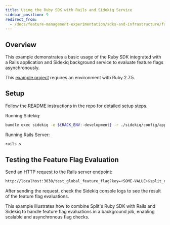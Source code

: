 ```yaml
---
title: Using the Ruby SDK with Rails and Sidekiq Service
sidebar_position: 9
redirect_from:
  - /docs/feature-management-experimentation/sdks-and-infrastructure/faqs-server-side-sdks/ruby-sdk-example-using-sdk-with-rails-and-sidekiq-service/
---
```


## Overview

This example demonstrates a basic usage of the Ruby SDK integrated with a Rails application and Sidekiq background service to evaluate feature flags asynchronously.

This [example project](https://github.com/sanzmauro/poc-test-split-io/tree/split-with-sidekiq) requires an environment with Ruby 2.7.5.

## Setup

Follow the README instructions in the repo for detailed setup steps.

Running Sidekiq:

```bash
bundle exec sidekiq -e ${RACK_ENV:-development} -r ./sidekiq/config/application.rb -C ./sidekiq/config/sidekiq.yml
```

Running Rails Server:

```bash
rails s
```

## Testing the Feature Flag Evaluation

Send an HTTP request to the Rails server endpoint:

```bash
http://localhost:3030/test_global_feature_flag?key=<SOME-VALUE>&split_name=<YOUR-SPLIT-NAME>
```

After sending the request, check the Sidekiq console logs to see the result of the feature flag evaluations.

This example illustrates how to combine Split's Ruby SDK with Rails and Sidekiq to handle feature flag evaluations in a background job, enabling scalable and asynchronous flag checks.